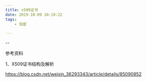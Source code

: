 ```yaml
---
title: x509证书
date: 2019-10-09 10:19:22
tags:		
	- 加密

---
```


--



参考资料

1、X509证书结构及解析

https://blog.csdn.net/weixin_36293343/article/details/85090852